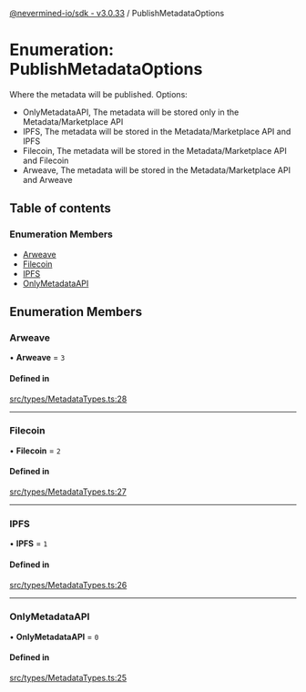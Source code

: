 [@nevermined-io/sdk - v3.0.33](../code-reference.md) / PublishMetadataOptions

# Enumeration: PublishMetadataOptions

Where the metadata will be published. Options:

- OnlyMetadataAPI, The metadata will be stored only in the Metadata/Marketplace API
- IPFS, The metadata will be stored in the Metadata/Marketplace API and IPFS
- Filecoin, The metadata will be stored in the Metadata/Marketplace API and Filecoin
- Arweave, The metadata will be stored in the Metadata/Marketplace API and Arweave

## Table of contents

### Enumeration Members

- [Arweave](PublishMetadataOptions.md#arweave)
- [Filecoin](PublishMetadataOptions.md#filecoin)
- [IPFS](PublishMetadataOptions.md#ipfs)
- [OnlyMetadataAPI](PublishMetadataOptions.md#onlymetadataapi)

## Enumeration Members

### Arweave

• **Arweave** = `3`

#### Defined in

[src/types/MetadataTypes.ts:28](https://github.com/nevermined-io/sdk-js/blob/3d639fcb0e672437e35812b11fb840dbd7e96061/src/types/MetadataTypes.ts#L28)

---

### Filecoin

• **Filecoin** = `2`

#### Defined in

[src/types/MetadataTypes.ts:27](https://github.com/nevermined-io/sdk-js/blob/3d639fcb0e672437e35812b11fb840dbd7e96061/src/types/MetadataTypes.ts#L27)

---

### IPFS

• **IPFS** = `1`

#### Defined in

[src/types/MetadataTypes.ts:26](https://github.com/nevermined-io/sdk-js/blob/3d639fcb0e672437e35812b11fb840dbd7e96061/src/types/MetadataTypes.ts#L26)

---

### OnlyMetadataAPI

• **OnlyMetadataAPI** = `0`

#### Defined in

[src/types/MetadataTypes.ts:25](https://github.com/nevermined-io/sdk-js/blob/3d639fcb0e672437e35812b11fb840dbd7e96061/src/types/MetadataTypes.ts#L25)
